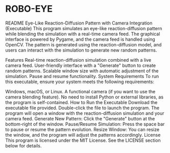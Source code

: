 # ROBO-EYE

README
Eye-Like Reaction-Diffusion Pattern with Camera Integration (Executable)
This program simulates an eye-like reaction-diffusion pattern while blending the simulation with a real-time camera feed. The graphical interface is powered by Pygame, and the camera feed is handled using OpenCV. The pattern is generated using the reaction-diffusion model, and users can interact with the simulation to generate new random patterns.

Features
Real-time reaction-diffusion simulation combined with a live camera feed.
User-friendly interface with a "Generate" button to create random patterns.
Scalable window size with automatic adjustment of the simulation.
Pause and resume functionality.
System Requirements
To run this executable, ensure your system meets the following requirements:

Windows, macOS, or Linux.
A functional camera (if you want to use the camera blending feature).
No need to install Python or external libraries, as the program is self-contained.
How to Run the Executable
Download the executable file provided.
Double-click the file to launch the program.
The program will open a window with the reaction-diffusion simulation and your camera feed.
Generate New Pattern: Click the "Generate" button at the bottom-right of the window.
Pause/Resume Simulation: Press the space bar to pause or resume the pattern evolution.
Resize Window: You can resize the window, and the program will adjust the patterns accordingly.
License
This program is licensed under the MIT License. See the LICENSE section below for details.

